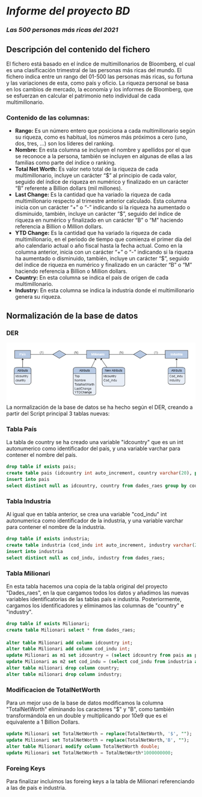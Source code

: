 # *Informe del proyecto BD*
### *Las 500 personas más ricas del 2021*

## **Descripción del contenido del fichero**
El fichero está basado en el índice de multimillonarios de Bloomberg, el cual es una
clasificación trimestral de las personas más ricas del mundo.
El fichero indica entre un rango del 01-500 las personas más ricas, su fortuna y las
variaciones de esta, como país y oficio. La riqueza personal se basa en los cambios de
mercado, la economía y los informes de Bloomberg, que se esfuerzan en calcular el
patrimonio neto individual de cada multimillonario.
### Contenido de las columnas:
* **Rango:** Es un número entero que posiciona a cada multimillonario según su riqueza, como es habitual, los números más próximos a cero (uno, dos, tres, ...) son los líderes del ranking.
* **Nombre:** En esta columna se incluyen el nombre y apellidos por el que se reconoce a la persona, también se incluyen en algunas de ellas a las familias como parte del índice o ranking.
* **Total Net Worth:** Es valor neto total de la riqueza de cada multimillonario, incluye un carácter “$” al principio de cada valor, seguido del índice de riqueza en numérico y finalizado en un carácter “B” referente a Billion dollars (mil millones).
* **Last Change:** Es la cantidad que ha variado la riqueza de cada multimillonario respecto al trimestre anterior calculado. Esta columna inicia con un carácter “+” o “-” indicando si la riqueza ha aumentado o disminuido, también, incluye un carácter “$”, seguido del índice de riqueza en numérico y finalizado en un carácter “B” o “M” haciendo referencia a Billion o Million dollars.
* **YTD Change:** Es la cantidad que ha variado la riqueza de cada multimillonario, en el periodo de tiempo que comienza el primer día del año calendario actual o año fiscal hasta la fecha actual. Como en la columna anterior, inicia con un carácter “+” o “-” indicando si la riqueza ha aumentado o disminuido, también, incluye un carácter “$”, seguido del índice de riqueza en numérico y finalizado en un carácter “B” o “M” haciendo referencia a Billion o Million dollars.
* **Country:** En esta columna se indica el país de origen de cada multimillonario.
* **Industry:** En esta columna se indica la industria donde el multimillonario genera su riqueza.
## **Normalización de la base de datos**
### DER
![](DER.png)
La normalización de la base de datos se ha hecho según el DER, creando a partir del Script principal 3 tablas nuevas:
### Tabla País
La tabla de country se ha creado una variable "idcountry" que es un int autonumerico como identificador del país, y una variable varchar para contener el nombre del país.
```sql
drop table if exists pais;
create table pais (idcountry int auto_increment, country varchar(20), primary key (idcountry));
insert into pais
select distinct null as idcountry, country from dades_raes group by country;
```
### Tabla Industria
Al igual que en tabla anterior, se crea una variable "cod_indu" int autonumerica como identificador de la industria, y una variable varchar para contener el nombre de la industria.
```sql
drop table if exists industria;
create table industria (cod_indu int auto_increment, industry varchar(20), primary key(cod_indu));
insert into industria
select distinct null as cod_indu, industry from dades_raes;
```
### Tabla Milionari
En esta tabla hacemos una copia de la tabla original del proyecto "Dades_raes", en la que cargamos todos los datos y añadimos las nuevas variables identificatorias de las tablas país e industria. Posteriormente, cargamos los identificadores y eliminamos las columnas de "country" e "industry".
```sql
drop table if exists Milionari;
create table Milionari select * from dades_raes;

alter table Milionari add column idcountry int;
alter table Milionari add column cod_indu int;
update Milionari as m1 set idcountry = (select idcountry from pais as p1 where m1.country=p1.country);
update Milionari as m2 set cod_indu = (select cod_indu from industria as i1 where m2.industry=i1.industry);
alter table milionari drop column country;
alter table milionari drop column industry;
```
### Modificacion de TotalNetWorth
Para un mejor uso de la base de datos modificamos la columna "TotalNetWorth" eliminando los caracteres "$" y "B", como también transformándola en un double y multiplicando por 10e9 que es el equivalente a 1 Billion Dollars.
```sql
update Milionari set TotalNetWorth = replace(TotalNetWorth, '$', "");
update Milionari set TotalNetWorth = replace(TotalNetWorth,'B', "");
alter table Milionari modify column TotalNetWorth double;
update Milionari set TotalNetWorth = TotalNetWorth*1000000000;
```
### Foreing Keys
Para finalizar incluimos las foreing keys a la tabla de Milionari referenciando a las de país e industria.
